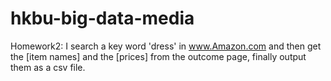 # hkbu-big-data-media
Homework2: 
I search a key word 'dress' in www.Amazon.com
and then get the [item names] and the [prices] from the outcome page,
finally output them as a csv file.
